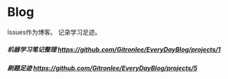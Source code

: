 # Blog
Issues作为博客。  记录学习足迹。

 ##### 机器学习笔记整理  https://github.com/Gitronlee/EveryDayBlog/projects/1
 ##### 刷题足迹   https://github.com/Gitronlee/EveryDayBlog/projects/5
